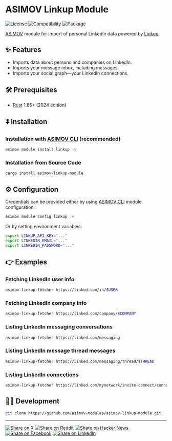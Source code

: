 # ASIMOV Linkup Module

[![License](https://img.shields.io/badge/license-Public%20Domain-blue.svg)](https://unlicense.org)
[![Compatibility](https://img.shields.io/badge/rust-1.85%2B-blue)](https://blog.rust-lang.org/2025/02/20/Rust-1.85.0/)
[![Package](https://img.shields.io/crates/v/asimov-linkup-module)](https://crates.io/crates/asimov-linkup-module)

[ASIMOV] module for import of personal LinkedIn data powered by [Linkup](https://linkupapi.com/).

## ✨ Features

- Imports data about persons and companies on LinkedIn.
- Imports your message inbox, including messages.
- Imports your social graph—your LinkedIn connections.

## 🛠️ Prerequisites

- [Rust](https://rust-lang.org) 1.85+ (2024 edition)

## ⬇️ Installation

### Installation with [ASIMOV CLI] (recommended)

```bash
asimov module install linkup -v
```

### Installation from Source Code

```bash
cargo install asimov-linkup-module
```

## ⚙ Configuration

Credentials can be provided either by using [ASIMOV CLI] module configuration:

```bash
asimov module config linkup -v
```

Or by setting environment variables:

```bash
export LINKUP_API_KEY="..."
export LINKEDIN_EMAIL="..."
export LINKEDIN_PASSWORD="..."
```

## 👉 Examples

### Fetching LinkedIn user info

```bash
asimov-linkup-fetcher https://linked.com/in/$USER
```

### Fetching LinkedIn company info

```bash
asimov-linkup-fetcher https://linked.com/company/$COMPANY
```

### Listing LinkedIn messaging conversations

```bash
asimov-linkup-fetcher https://linked.com/messaging
```

### Listing LinkedIn message thread messages

```bash
asimov-linkup-fetcher https://linked.com/messaging/thread/$THREAD
```

### Listing LinkedIn connections

```bash
asimov-linkup-fetcher https://linked.com/mynetwork/invite-connect/connections
```

## 👨‍💻 Development

```bash
git clone https://github.com/asimov-modules/asimov-linkup-module.git
```

---

[![Share on X](https://img.shields.io/badge/share%20on-x-03A9F4?logo=x)](https://x.com/intent/post?url=https://github.com/asimov-modules/asimov-linkup-module&text=asimov-linkup-module)
[![Share on Reddit](https://img.shields.io/badge/share%20on-reddit-red?logo=reddit)](https://reddit.com/submit?url=https://github.com/asimov-modules/asimov-linkup-module&title=asimov-linkup-module)
[![Share on Hacker News](https://img.shields.io/badge/share%20on-hn-orange?logo=ycombinator)](https://news.ycombinator.com/submitlink?u=https://github.com/asimov-modules/asimov-linkup-module&t=asimov-linkup-module)
[![Share on Facebook](https://img.shields.io/badge/share%20on-fb-1976D2?logo=facebook)](https://www.facebook.com/sharer/sharer.php?u=https://github.com/asimov-modules/asimov-linkup-module)
[![Share on LinkedIn](https://img.shields.io/badge/share%20on-linkedin-3949AB?logo=linkedin)](https://www.linkedin.com/sharing/share-offsite/?url=https://github.com/asimov-modules/asimov-linkup-module)

[ASIMOV]: https://github.com/asimov-platform
[ASIMOV CLI]: https://github.com/asimov-platform/asimov-cli
